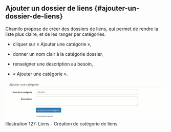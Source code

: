 ## Ajouter un dossier de liens {#ajouter-un-dossier-de-liens}

Chamilo propose de créer des dossiers de liens, qui permet de rendre la liste plus claire, et de les ranger par catégories.

*   cliquer sur « Ajouter une catégorie »,

*   donner un nom clair à la catégorie dossier,

*   renseigner une description au besoin,

*   « Ajouter une catégorie ».

![](../assets/image198.png)Illustration 127: Liens - Création de catégorie de liens